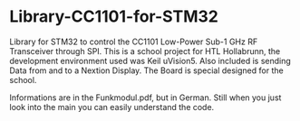 # Library-CC1101-for-STM32
Library for STM32 to control the CC1101 Low-Power Sub-1 GHz RF Transceiver through SPI.
This is a school project for HTL Hollabrunn, the development environment used was Keil uVision5.
Also included is sending Data from and to a Nextion Display.
The Board is special designed for the school.

Informations are in the Funkmodul.pdf, but in German.
Still when you just look into the main you can easily understand the code.
